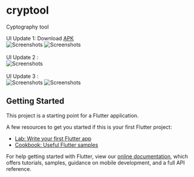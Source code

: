 # cryptool

Cyptography tool


UI Update 1: Download [APK](https://drive.google.com/drive/folders/13rlbKG_juomRCbjuo-K3mMSUSneaUbfR?usp=sharing)\
![Screenshots](resources/update1/scr1.PNG)
![Screenshots](resources/update1/scr2.PNG)
\
\
UI Update 2 :\
![Screenshots](resources/update2/scr1.png)
\
\
UI Update 3 :\
![Screenshots](resources/update3/scr1.png)
![Screenshots](resources/update3/scr2.png)

## Getting Started

This project is a starting point for a Flutter application.

A few resources to get you started if this is your first Flutter project:

- [Lab: Write your first Flutter app](https://flutter.dev/docs/get-started/codelab)
- [Cookbook: Useful Flutter samples](https://flutter.dev/docs/cookbook)

For help getting started with Flutter, view our
[online documentation](https://flutter.dev/docs), which offers tutorials,
samples, guidance on mobile development, and a full API reference.
